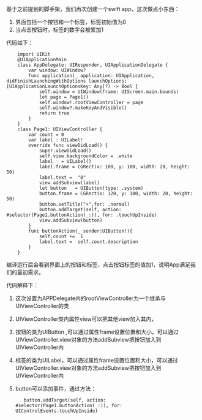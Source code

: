 基于之前提到的脚手架，我们再次创建一个swift app，这次做点小东西：

1. 界面包括一个按钮和一个标签，标签初始值为0
2. 当点击按钮时，标签的数字会被累加1

代码如下：

        import UIKit
        @UIApplicationMain
        class AppDelegate: UIResponder, UIApplicationDelegate {
            var window: UIWindow?
            func application(_ application: UIApplication, didFinishLaunchingWithOptions launchOptions: [UIApplicationLaunchOptionsKey: Any]?) -> Bool {
                self.window = UIWindow(frame: UIScreen.main.bounds)
                let page = Page1()
                self.window!.rootViewController = page
                self.window?.makeKeyAndVisible()
                return true
            }
        }
        class Page1: UIViewController {
            var count = 0
            var label : UILabel!
            override func viewDidLoad() {
                super.viewDidLoad()
                self.view.backgroundColor = .white
                label   = UILabel()
                label.frame = CGRect(x: 100, y: 100, width: 20, height: 50)
                label.text =  "0"
                view.addSubview(label)
                let button   = UIButton(type: .system)
                button.frame = CGRect(x: 120, y: 100, width: 20, height: 50)
                button.setTitle("+",for: .normal)
                button.addTarget(self, action: #selector(Page1.buttonAction(_:)), for: .touchUpInside)
                view.addSubview(button)
            }
            func buttonAction(_ sender:UIButton!){
                self.count +=  1
                label.text =  self.count.description
            }
        }


编译运行后会看到界面上的按钮和标签，点击按钮标签的值加1，说明App满足我们的最初需求。

代码解释下：
1. 这次设置为APPDelegate内的rootViewController为一个继承与UIViewController的类
2. UIViewController类内属性view可以把其他view加入其内，
3. 按钮的类为UIButton ,可以通过属性frame设置位置和大小，可以通过UIViewController.view对象的方法addSubview把按钮加入到UIViewController内
3. 标签的类为UILabel，可以通过属性frame设置位置和大小，可以通过UIViewController.view对象的方法addSubview把按钮加入到UIViewController内
4. button可以添加事件，通过方法：

          button.addTarget(self, action: #selector(Page1.buttonAction(_:)), for: UIControlEvents.touchUpInside)
          


